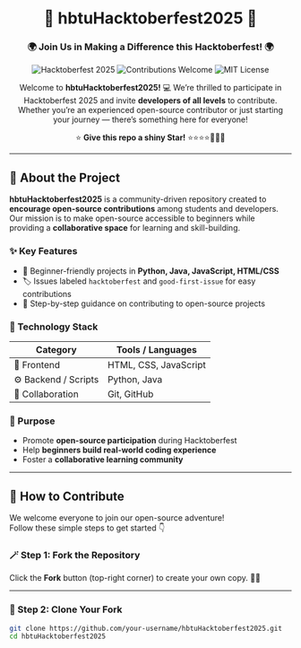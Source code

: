 <h1 align="center">🎉 hbtuHacktoberfest2025 🎉</h1>
<h3 align="center">🌍 Join Us in Making a Difference this Hacktoberfest! 🌍</h3>

<p align="center">
  <img src="https://img.shields.io/badge/Hacktoberfest-2025-blue?style=for-the-badge" alt="Hacktoberfest 2025">
  <img src="https://img.shields.io/badge/Contributions-Welcome-brightgreen?style=for-the-badge" alt="Contributions Welcome">
  <img src="https://img.shields.io/badge/License-MIT-yellow?style=for-the-badge" alt="MIT License">
</p>

<p align="center">
  Welcome to <b>hbtuHacktoberfest2025!</b> 💻  
  We’re thrilled to participate in Hacktoberfest 2025 and invite <b>developers of all levels</b> to contribute.  
  Whether you’re an experienced open-source contributor or just starting your journey — there’s something here for everyone!  
</p>

<p align="center">
  ⭐ <b>Give this repo a shiny Star!</b> ⭐⭐⭐⭐🌟🌟✨
</p>

---

## 🌟 About the Project

**hbtuHacktoberfest2025** is a community-driven repository created to **encourage open-source contributions** among students and developers.  
Our mission is to make open-source accessible to beginners while providing a **collaborative space** for learning and skill-building.  

### ✨ Key Features
- 🚀 Beginner-friendly projects in **Python, Java, JavaScript, HTML/CSS**
- 🏷️ Issues labeled `hacktoberfest` and `good-first-issue` for easy contributions
- 📘 Step-by-step guidance on contributing to open-source projects

### 🧱 Technology Stack
| Category | Tools / Languages |
|-----------|-------------------|
| 🎨 Frontend | HTML, CSS, JavaScript |
| ⚙️ Backend / Scripts | Python, Java |
| 🔗 Collaboration | Git, GitHub |

### 🎯 Purpose
- Promote **open-source participation** during Hacktoberfest  
- Help **beginners build real-world coding experience**  
- Foster a **collaborative learning community**

---

## 🚀 How to Contribute

We welcome everyone to join our open-source adventure!  
Follow these simple steps to get started 👇  

### 🪄 Step 1: Fork the Repository
Click the **Fork** button (top-right corner) to create your own copy. 🏴‍☠️  

---

### 💾 Step 2: Clone Your Fork
```bash
git clone https://github.com/your-username/hbtuHacktoberfest2025.git
cd hbtuHacktoberfest2025
